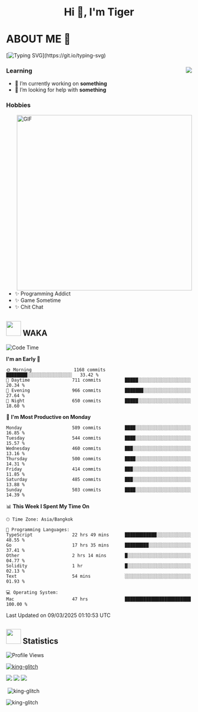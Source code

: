 <h1 align="center">Hi 👋, I'm Tiger</h1>




# ABOUT ME 💬

[![Typing SVG](https://readme-typing-svg.herokuapp.com?color=22F771&vCenter=true&lines=A+perssionate+developer+from+nowhere.)](https://git.io/typing-svg)

<div>
 <img align="right" src="https://spotify-github-profile.vercel.app/api/view?uid=12129734423&cover_image=false&theme=default&bar_color=22d016&bar_color_cover=true" />
 <h3>Learning</h3>
 
 <ul>
  <li>🔭 I’m currently working on <b>something</b></li>
  <li>🤝 I’m looking for help with <b>something</b></li>
 </ul>
 
</div>
<div>
 <h3>Hobbies</h3>
 <img align="right" height="475px"  alt="GIF" src="https://i.pinimg.com/originals/1f/b7/db/1fb7dbee557e5ed509f7517da8a84d58.gif" />
 <ul>
  <li>✨ Programming Addict</li>
  <li>✨ Game Sometime</li>
  <li>✨ Chit Chat</li>
 </ul>
 
</div>



## <img height="40" src="https://raw.githubusercontent.com/innng/innng/master/assets/kyubey.gif"/> WAKA

<!--START_SECTION:waka-->
![Code Time](http://img.shields.io/badge/Code%20Time-3%2C502%20hrs%208%20mins-blue)

**I'm an Early 🐤** 

```text
🌞 Morning                1168 commits        ████████░░░░░░░░░░░░░░░░░   33.42 % 
🌆 Daytime                711 commits         █████░░░░░░░░░░░░░░░░░░░░   20.34 % 
🌃 Evening                966 commits         ███████░░░░░░░░░░░░░░░░░░   27.64 % 
🌙 Night                  650 commits         █████░░░░░░░░░░░░░░░░░░░░   18.60 % 
```
📅 **I'm Most Productive on Monday** 

```text
Monday                   589 commits         ████░░░░░░░░░░░░░░░░░░░░░   16.85 % 
Tuesday                  544 commits         ████░░░░░░░░░░░░░░░░░░░░░   15.57 % 
Wednesday                460 commits         ███░░░░░░░░░░░░░░░░░░░░░░   13.16 % 
Thursday                 500 commits         ████░░░░░░░░░░░░░░░░░░░░░   14.31 % 
Friday                   414 commits         ███░░░░░░░░░░░░░░░░░░░░░░   11.85 % 
Saturday                 485 commits         ███░░░░░░░░░░░░░░░░░░░░░░   13.88 % 
Sunday                   503 commits         ████░░░░░░░░░░░░░░░░░░░░░   14.39 % 
```


📊 **This Week I Spent My Time On** 

```text
🕑︎ Time Zone: Asia/Bangkok

💬 Programming Languages: 
TypeScript               22 hrs 49 mins      ████████████░░░░░░░░░░░░░   48.55 % 
Go                       17 hrs 35 mins      █████████░░░░░░░░░░░░░░░░   37.41 % 
Other                    2 hrs 14 mins       █░░░░░░░░░░░░░░░░░░░░░░░░   04.77 % 
Solidity                 1 hr                █░░░░░░░░░░░░░░░░░░░░░░░░   02.13 % 
Text                     54 mins             ░░░░░░░░░░░░░░░░░░░░░░░░░   01.93 % 

💻 Operating System: 
Mac                      47 hrs              █████████████████████████   100.00 % 
```


 Last Updated on 09/03/2025 01:10:53 UTC
<!--END_SECTION:waka-->
## <img height="40" src="https://raw.githubusercontent.com/innng/innng/master/assets/kyubey.gif"/> Statistics
![Profile Views](https://komarev.com/ghpvc/?username=king-glitch)  

<p align="left"> 
 <a href="https://github.com/ryo-ma/github-profile-trophy">
  <img src="https://github-profile-trophy.vercel.app/?username=king-glitch&theme=dracula" alt="king-glitch" />
 </a> </p>

![](https://github-profile-summary-cards.vercel.app/api/cards/profile-details?username=king-glitch&theme=dracula)
![](https://github-profile-summary-cards.vercel.app/api/cards/stats?username=king-glitch&theme=dracula) 
![](https://github-profile-summary-cards.vercel.app/api/cards/productive-time?username=king-glitch&theme=dracula)


<p>&nbsp;<img align="center" src="https://github-readme-stats.vercel.app/api?username=king-glitch&theme=dracula" alt="king-glitch" /></p>

<p><img align="center" src="https://github-readme-streak-stats.herokuapp.com/?user=king-glitch&theme=dracula" alt="king-glitch" /></p>
